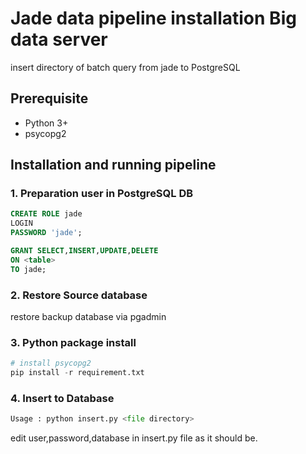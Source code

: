 # Jade data pipeline installation Big data server 
insert directory of batch query from jade to PostgreSQL 
## Prerequisite
  * Python 3+
  * psycopg2
    
## Installation and running pipeline
### 1. Preparation user in PostgreSQL DB

```sql
CREATE ROLE jade 
LOGIN
PASSWORD 'jade';

GRANT SELECT,INSERT,UPDATE,DELETE 
ON <table> 
TO jade;
```
### 2. Restore Source database  
restore backup database via pgadmin
      
### 3. Python package install
```python
# install psycopg2
pip install -r requirement.txt
```
### 4. Insert to Database
```python
Usage : python insert.py <file directory>
```
edit user,password,database in insert.py file as it should be.
